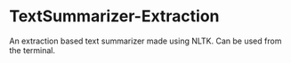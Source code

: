 # TextSummarizer-Extraction
An extraction based text summarizer made using NLTK. Can be used from the terminal.
